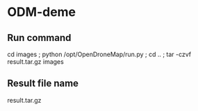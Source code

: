 # ODM-deme

## Run command
cd images ; python /opt/OpenDroneMap/run.py ; cd .. ; tar -czvf result.tar.gz images

## Result file name
result.tar.gz
